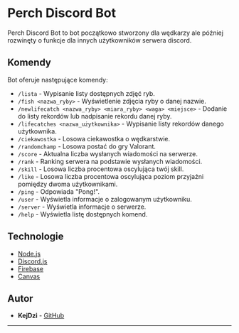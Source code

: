 # Perch Discord Bot

Perch Discord Bot to bot początkowo stworzony dla wędkarzy ale później rozwinęty o funkcje dla innych użytkowników serwera discord.

## Komendy

Bot oferuje następujące komendy:

- `/lista` - Wypisanie listy dostępnych zdjęć ryb.
- `/fish <nazwa_ryby>` - Wyświetlenie zdjęcia ryby o danej nazwie.
- `/newlifecatch <nazwa_ryby> <miara_ryby> <waga> <miejsce>` - Dodanie do listy rekordów lub nadpisanie rekordu danej ryby.
- `/lifecatches <nazwa_użytkownika>` - Wypisanie listy rekordów danego użytkownika.
- `/ciekawostka` - Losowa ciekawostka o wędkarstwie.
- `/randomchamp` - Losowa postać do gry Valorant.
- `/score` - Aktualna liczba wysłanych wiadomości na serwerze.
- `/rank` - Ranking serwera na podstawie wysłanych wiadomości.
- `/skill` - Losowa liczba procentowa oscylująca twój skill.
- `/like` - Losowa liczba procentowa oscylująca poziom przyjaźni pomiędzy dwoma użytkownikami. 
- `/ping` - Odpowiada "Pong!".
- `/user` - Wyświetla informacje o zalogowanym użytkowniku.
- `/server` - Wyświetla informacje o serwerze.
- `/help` - Wyświetla listę dostępnych komend.

## Technologie

- [Node.js](https://nodejs.org/)
- [Discord.js](https://discord.js.org/)
- [Firebase](https://firebase.google.com/)
- [Canvas](https://www.npmjs.com/package/canvas)

## Autor

- **KejDzi** - [GitHub](https://github.com/burzynski-kacper)

---
